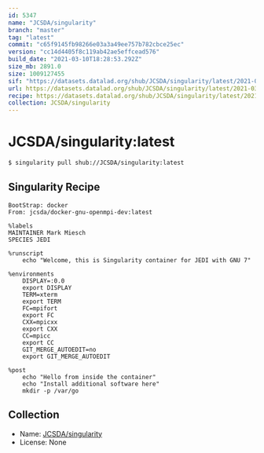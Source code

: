 ```yaml
---
id: 5347
name: "JCSDA/singularity"
branch: "master"
tag: "latest"
commit: "c65f9145fb98266e03a3a49ee757b782cbce25ec"
version: "cc14d4405f8c119ab42ae5effcead576"
build_date: "2021-03-10T18:28:53.292Z"
size_mb: 2891.0
size: 1009127455
sif: "https://datasets.datalad.org/shub/JCSDA/singularity/latest/2021-03-10-c65f9145-cc14d440/cc14d4405f8c119ab42ae5effcead576.sif"
url: https://datasets.datalad.org/shub/JCSDA/singularity/latest/2021-03-10-c65f9145-cc14d440/
recipe: https://datasets.datalad.org/shub/JCSDA/singularity/latest/2021-03-10-c65f9145-cc14d440/Singularity
collection: JCSDA/singularity
---
```


# JCSDA/singularity:latest

```bash
$ singularity pull shub://JCSDA/singularity:latest
```

## Singularity Recipe

```singularity
BootStrap: docker
From: jcsda/docker-gnu-openmpi-dev:latest

%labels
MAINTAINER Mark Miesch
SPECIES JEDI

%runscript
    echo "Welcome, this is Singularity container for JEDI with GNU 7"

%environments
    DISPLAY=:0.0
    export DISPLAY
    TERM=xterm
    export TERM
    FC=mpifort
    export FC
    CXX=mpicxx
    export CXX
    CC=mpicc
    export CC
    GIT_MERGE_AUTOEDIT=no
    export GIT_MERGE_AUTOEDIT

%post
    echo "Hello from inside the container"
    echo "Install additional software here"
    mkdir -p /var/go
```

## Collection

 - Name: [JCSDA/singularity](https://github.com/JCSDA/singularity)
 - License: None

